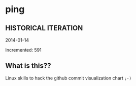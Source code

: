 # ping

## HISTORICAL ITERATION
2014-01-14

Incremented: 591

## What is this?? 
Linux skills to hack the github commit visualization chart `;-)`

